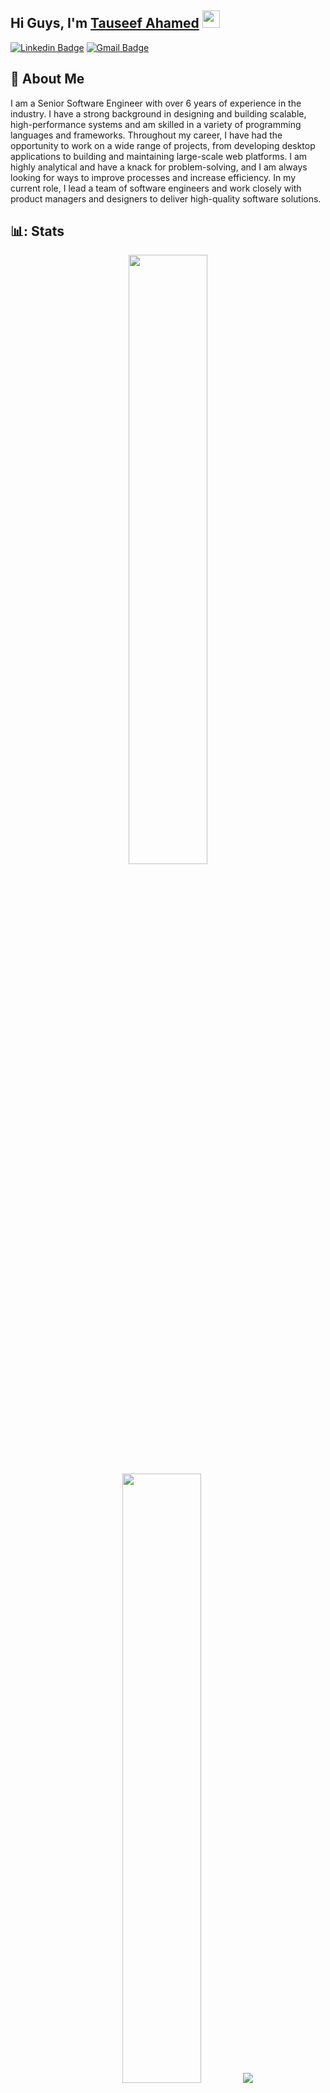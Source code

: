 ## Hi Guys, I'm [Tauseef Ahamed](https://lk.linkedin.com/in/tauseef-zc) <img src="https://media.giphy.com/media/hvRJCLFzcasrR4ia7z/giphy.gif" width="28px" height="28px">

[![Linkedin Badge](https://img.shields.io/badge/-tauseef-blue?style=flat-square&logo=Linkedin&logoColor=white&link=https://www.linkedin.com/in/tauseef-zc)](https://lk.linkedin.com/in/tauseef-zc) [![Gmail Badge](https://img.shields.io/badge/-tauseef.offl@gmail.com-c14438?style=flat-square&logo=Gmail&logoColor=white&link=mailto:tauseef.offl@gmail.com)](mailto:tauseef.offl@gmail.com)

## 🤵 About Me

I am a Senior Software Engineer with over 6 years of experience in the industry. I have a strong background in designing and building scalable, high-performance systems and am skilled in a variety of programming languages and frameworks. Throughout my career, I have had the opportunity to work on a wide range of projects, from developing desktop applications to building and maintaining large-scale web platforms. I am highly analytical and have a knack for problem-solving, and I am always looking for ways to improve processes and increase efficiency. In my current role, I lead a team of software engineers and work closely with product managers and designers to deliver high-quality software solutions.

## 📊: Stats

<p align="center">
  <img height="50%" width="auto" src ="https://github-readme-stats.vercel.app/api?username=tauseef-zc&show_icons=true&count_private=true&theme=darcula&hide_border=true&hide=issues,contribs&bg_color=00000000">
  <img height="50%" width="auto" src ="https://github-readme-stats.vercel.app/api/top-langs/?username=tauseef-zc&layout=compact&hide_border=true&theme=darcula&bg_color=00000000&langs_count=6">
  <img src ="https://github-readme-streak-stats.herokuapp.com?user=tauseef-zc&theme=darcula&hide_border=true&background=FFFFFF00">
  <br>
</p>



<!--
**tauseef-zc/tauseef-zc** is a ✨ _special_ ✨ repository because its `README.md` (this file) appears on your GitHub profile.

Here are some ideas to get you started:

- 🔭 I’m currently working on ...
- 🌱 I’m currently learning ...
- 👯 I’m looking to collaborate on ...
- 🤔 I’m looking for help with ...
- 💬 Ask me about ...
- 📫 How to reach me: ...
- 😄 Pronouns: ...
- ⚡ Fun fact: ...
-->
